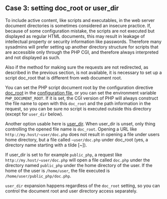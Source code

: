 Case 3: setting doc\_root or user\_dir
--------------------------------------

To include active content, like scripts and executables, in the web
server document directories is sometimes considered an insecure
practice. If, because of some configuration mistake, the scripts are not
executed but displayed as regular HTML documents, this may result in
leakage of intellectual property or security information like passwords.
Therefore many sysadmins will prefer setting up another directory
structure for scripts that are accessible only through the PHP CGI, and
therefore always interpreted and not displayed as such.

Also if the method for making sure the requests are not redirected, as
described in the previous section, is not available, it is necessary to
set up a script doc\_root that is different from web document root.

You can set the PHP script document root by the configuration directive
<a href="/ini/core.html#ini.doc-root" class="link">doc_root</a> in the
<a href="/configuration/file.html" class="link">configuration file</a>,
or you can set the environment variable `PHP_DOCUMENT_ROOT`. If it is
set, the CGI version of PHP will always construct the file name to open
with this `doc_root` and the path information in the request, so you can
be sure no script is executed outside this directory (except for
`user_dir` below).

Another option usable here is
<a href="/ini/core.html#ini.user-dir" class="link">user_dir</a>. When
user\_dir is unset, only thing controlling the opened file name is
`doc_root`. Opening a URL like `http://my.host/~user/doc.php` does not
result in opening a file under users home directory, but a file called
`~user/doc.php` under doc\_root (yes, a directory name starting with a
tilde \[*\~*\]).

If user\_dir is set to for example `public_php`, a request like
`http://my.host/~user/doc.php` will open a file called `doc.php` under
the directory named `public_php` under the home directory of the user.
If the home of the user is `/home/user`, the file executed is
`/home/user/public_php/doc.php`.

`user_dir` expansion happens regardless of the `doc_root` setting, so
you can control the document root and user directory access separately.
